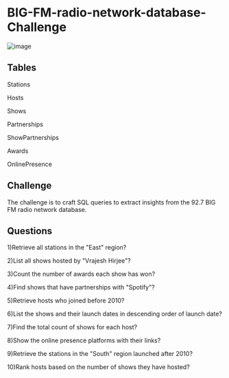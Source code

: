 # BIG-FM-radio-network-database-Challenge

![image](https://github.com/Ameena-Farzana/BIG-FM-radio-network-database-Challenge/assets/121862099/b8b66b7c-baa6-4aee-bec8-c7cf8e5ba1e9)


## Tables

Stations

Hosts

Shows

Partnerships

ShowPartnerships

Awards

OnlinePresence


## Challenge

The challenge is to craft SQL queries to extract insights from the 92.7 BIG FM radio network database.

## Questions

1)Retrieve all stations in the "East" region?

2)List all shows hosted by "Vrajesh Hirjee"?

3)Count the number of awards each show has won?

4)Find shows that have partnerships with "Spotify"?

5)Retrieve hosts who joined before 2010?

6)List the shows and their launch dates in descending order of launch date?

7)Find the total count of shows for each host?

8)Show the online presence platforms with their links?

9)Retrieve the stations in the "South" region launched after 2010?

10)Rank hosts based on the number of shows they have hosted?
